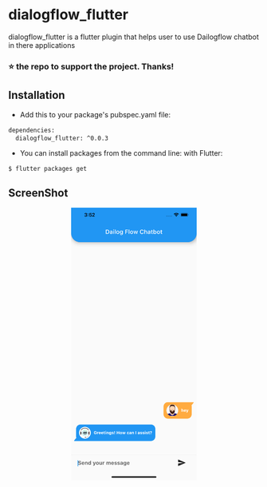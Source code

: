 # dialogflow_flutter 

dialogflow_flutter is a flutter plugin that helps user to use Dailogflow chatbot in there applications

### ⭐ the repo to support the project. Thanks!

## Installation

* Add this to your package's pubspec.yaml file:
```
dependencies:
  dialogflow_flutter: ^0.0.3
```
* You can install packages from the command line:
  with Flutter:
```
$ flutter packages get
```

## ScreenShot

<p align="center"><img width=50% src="https://github.com/GoyalSidhant/dialogflow_flutter/blob/main/screenshot.png"></p>





